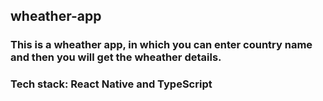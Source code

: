 ## wheather-app

### This is a wheather app, in which you can enter country name and then you will get the wheather details.

### Tech stack: React Native and TypeScript

